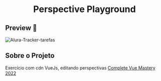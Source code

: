 <h1 style="text-align: center; font-weight: bold;">Perspective Playground</h1>


## Preview 📸
<div align="center" style="display:flex; justify-content: space-between; margin:0 auto;" >
  <img src="src/assets/pespective.png" style="margin-right: 10px;" alt="Alura-Tracker-tarefas" >
</div>

## Sobre o Projeto
Exercício com cdn VueJs, editando perspectivas [Complete Vue Mastery 2022](https://www.udemy.com/course/complete-vue-js-developer-zero-to-mastery-vuex/)